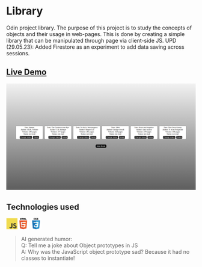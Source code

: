 # Library

Odin project library. The purpose of this project is to study the concepts of objects and their usage in web-pages. This is done by creating a simple library that can be manipulated through page via client-side JS. UPD (29.05.23): Added Firestore as an experiment to add data saving across sessions.

## [Live Demo](https://confucii.github.io/library/)

![Website layout image](https://raw.githubusercontent.com/Confucii/confucii/main/images/library.png)

## Technologies used

<img src="https://raw.githubusercontent.com/devicons/devicon/master/icons/javascript/javascript-original.svg" alt="javascript" width="30" height="30"/><img src="https://raw.githubusercontent.com/devicons/devicon/master/icons/html5/html5-original-wordmark.svg" alt="html5" width="30" height="30"/> <img src="https://raw.githubusercontent.com/devicons/devicon/master/icons/css3/css3-original-wordmark.svg" alt="css3" width="30" height="30"/>

> AI generated humor: <br>
> Q: Tell me a joke about Object prototypes in JS <br>
> A: Why was the JavaScript object prototype sad? Because it had no classes to instantiate! <br>

